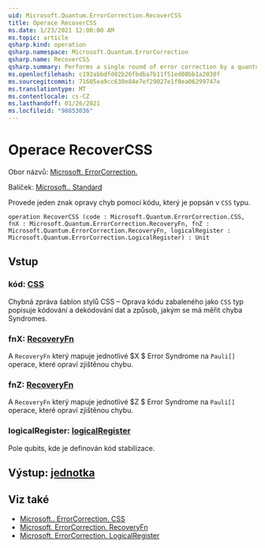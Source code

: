 ```yaml
---
uid: Microsoft.Quantum.ErrorCorrection.RecoverCSS
title: Operace RecoverCSS
ms.date: 1/23/2021 12:00:00 AM
ms.topic: article
qsharp.kind: operation
qsharp.namespace: Microsoft.Quantum.ErrorCorrection
qsharp.name: RecoverCSS
qsharp.summary: Performs a single round of error correction by a quantum code described by a `CSS` type.
ms.openlocfilehash: c192abbdfd02b26fbdba7b11f51ed08bb1a2030f
ms.sourcegitcommit: 71605ea9cc630e84e7ef29027e1f0ea06299747e
ms.translationtype: MT
ms.contentlocale: cs-CZ
ms.lasthandoff: 01/26/2021
ms.locfileid: "98853036"
---
```

# <a name="recovercss-operation"></a>Operace RecoverCSS

Obor názvů: [Microsoft. ErrorCorrection.](xref:Microsoft.Quantum.ErrorCorrection)

Balíček: [Microsoft.. Standard](https://nuget.org/packages/Microsoft.Quantum.Standard)


Provede jeden znak opravy chyb pomocí kódu, který je popsán v `CSS` typu.

```qsharp
operation RecoverCSS (code : Microsoft.Quantum.ErrorCorrection.CSS, fnX : Microsoft.Quantum.ErrorCorrection.RecoveryFn, fnZ : Microsoft.Quantum.ErrorCorrection.RecoveryFn, logicalRegister : Microsoft.Quantum.ErrorCorrection.LogicalRegister) : Unit
```


## <a name="input"></a>Vstup

### <a name="code--css"></a>kód: [CSS](xref:Microsoft.Quantum.ErrorCorrection.CSS)

Chybná zpráva šablon stylů CSS – Oprava kódu zabaleného jako `CSS` typ popisuje kódování a dekódování dat a způsob, jakým se má měřit chyba Syndromes.


### <a name="fnx--recoveryfn"></a>fnX: [RecoveryFn](xref:Microsoft.Quantum.ErrorCorrection.RecoveryFn)

A `RecoveryFn` který mapuje jednotlivé $X $ Error Syndrome na `Pauli[]` operace, které opraví zjištěnou chybu.


### <a name="fnz--recoveryfn"></a>fnZ: [RecoveryFn](xref:Microsoft.Quantum.ErrorCorrection.RecoveryFn)

A `RecoveryFn` který mapuje jednotlivé $Z $ Error Syndrome na `Pauli[]` operace, které opraví zjištěnou chybu.


### <a name="logicalregister--logicalregister"></a>logicalRegister: [logicalRegister](xref:Microsoft.Quantum.ErrorCorrection.LogicalRegister)

Pole qubits, kde je definován kód stabilizace.



## <a name="output--unit"></a>Výstup: [jednotka](xref:microsoft.quantum.lang-ref.unit)



## <a name="see-also"></a>Viz také

- [Microsoft.. ErrorCorrection. CSS](xref:Microsoft.Quantum.ErrorCorrection.CSS)
- [Microsoft. ErrorCorrection. RecoveryFn](xref:Microsoft.Quantum.ErrorCorrection.RecoveryFn)
- [Microsoft. ErrorCorrection. LogicalRegister](xref:Microsoft.Quantum.ErrorCorrection.LogicalRegister)